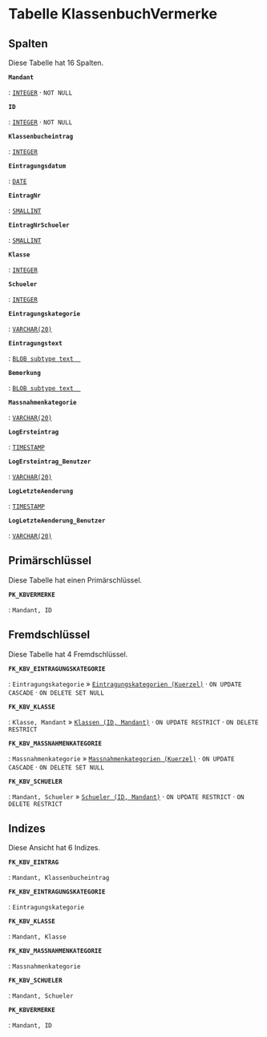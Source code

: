 # Tabelle **KlassenbuchVermerke**



## Spalten

Diese Tabelle hat 16 Spalten.

**`Mandant`**

:   [`INTEGER`](https://firebirdsql.org/file/documentation/html/en/refdocs/fblangref40/firebird-40-language-reference.html#fblangref40-datatypes-inttypes) · `NOT NULL`

    

**`ID`**

:   [`INTEGER`](https://firebirdsql.org/file/documentation/html/en/refdocs/fblangref40/firebird-40-language-reference.html#fblangref40-datatypes-inttypes) · `NOT NULL`

    

**`Klassenbucheintrag`**

:   [`INTEGER`](https://firebirdsql.org/file/documentation/html/en/refdocs/fblangref40/firebird-40-language-reference.html#fblangref40-datatypes-inttypes)

    

**`Eintragungsdatum`**

:   [`DATE`](https://firebirdsql.org/file/documentation/html/en/refdocs/fblangref40/firebird-40-language-reference.html#fblangref40-datatypes-fixedtypes)

    

**`EintragNr`**

:   [`SMALLINT`](https://firebirdsql.org/file/documentation/html/en/refdocs/fblangref40/firebird-40-language-reference.html#fblangref40-datatypes-inttypes)

    

**`EintragNrSchueler`**

:   [`SMALLINT`](https://firebirdsql.org/file/documentation/html/en/refdocs/fblangref40/firebird-40-language-reference.html#fblangref40-datatypes-inttypes)

    

**`Klasse`**

:   [`INTEGER`](https://firebirdsql.org/file/documentation/html/en/refdocs/fblangref40/firebird-40-language-reference.html#fblangref40-datatypes-inttypes)

    

**`Schueler`**

:   [`INTEGER`](https://firebirdsql.org/file/documentation/html/en/refdocs/fblangref40/firebird-40-language-reference.html#fblangref40-datatypes-inttypes)

    

**`Eintragungskategorie`**

:   [`VARCHAR(20)`](https://firebirdsql.org/file/documentation/html/en/refdocs/fblangref40/firebird-40-language-reference.html#fblangref40-datatypes-chartypes)

    

**`Eintragungstext`**

:   [`BLOB subtype text  `](https://firebirdsql.org/file/documentation/html/en/refdocs/fblangref40/firebird-40-language-reference.html#fblangref40-datatypes-bnrytypes)

    

**`Bemerkung`**

:   [`BLOB subtype text  `](https://firebirdsql.org/file/documentation/html/en/refdocs/fblangref40/firebird-40-language-reference.html#fblangref40-datatypes-bnrytypes)

    

**`Massnahmenkategorie`**

:   [`VARCHAR(20)`](https://firebirdsql.org/file/documentation/html/en/refdocs/fblangref40/firebird-40-language-reference.html#fblangref40-datatypes-chartypes)

    

**`LogErsteintrag`**

:   [`TIMESTAMP`](https://firebirdsql.org/file/documentation/html/en/refdocs/fblangref40/firebird-40-language-reference.html#fblangref40-datatypes-fixedtypes)

    

**`LogErsteintrag_Benutzer`**

:   [`VARCHAR(20)`](https://firebirdsql.org/file/documentation/html/en/refdocs/fblangref40/firebird-40-language-reference.html#fblangref40-datatypes-chartypes)

    

**`LogLetzteAenderung`**

:   [`TIMESTAMP`](https://firebirdsql.org/file/documentation/html/en/refdocs/fblangref40/firebird-40-language-reference.html#fblangref40-datatypes-fixedtypes)

    

**`LogLetzteAenderung_Benutzer`**

:   [`VARCHAR(20)`](https://firebirdsql.org/file/documentation/html/en/refdocs/fblangref40/firebird-40-language-reference.html#fblangref40-datatypes-chartypes)

    

## Primärschlüssel

Diese Tabelle hat einen Primärschlüssel.

**`PK_KBVERMERKE`**

:   `Mandant, ID`

    

## Fremdschlüssel

Diese Tabelle hat 4 Fremdschlüssel.

**`FK_KBV_EINTRAGUNGSKATEGORIE`**

:   `Eintragungskategorie` » [`Eintragungskategorien (Kuerzel)`](../../tables/eintragungskategorien) · `ON UPDATE CASCADE` · `ON DELETE SET NULL`

    

**`FK_KBV_KLASSE`**

:   `Klasse, Mandant` » [`Klassen (ID, Mandant)`](../../tables/klassen) · `ON UPDATE RESTRICT` · `ON DELETE RESTRICT`

    

**`FK_KBV_MASSNAHMENKATEGORIE`**

:   `Massnahmenkategorie` » [`Massnahmenkategorien (Kuerzel)`](../../tables/massnahmenkategorien) · `ON UPDATE CASCADE` · `ON DELETE SET NULL`

    

**`FK_KBV_SCHUELER`**

:   `Mandant, Schueler` » [`Schueler (ID, Mandant)`](../../tables/schueler) · `ON UPDATE RESTRICT` · `ON DELETE RESTRICT`

    

## Indizes

Diese Ansicht hat 6 Indizes.

**`FK_KBV_EINTRAG`**

:   `Mandant, Klassenbucheintrag`

    

**`FK_KBV_EINTRAGUNGSKATEGORIE`**

:   `Eintragungskategorie`

    

**`FK_KBV_KLASSE`**

:   `Mandant, Klasse`

    

**`FK_KBV_MASSNAHMENKATEGORIE`**

:   `Massnahmenkategorie`

    

**`FK_KBV_SCHUELER`**

:   `Mandant, Schueler`

    

**`PK_KBVERMERKE`**

:   `Mandant, ID`

    

